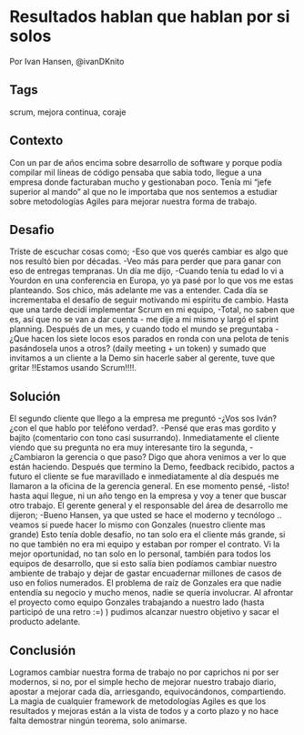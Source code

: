 Resultados hablan que hablan por si solos
====
Por Ivan Hansen, @ivanDKnito

Tags
----
scrum, mejora continua, coraje

Contexto
------
Con un par de años encima sobre desarrollo de software y porque podía compilar mil líneas de código pensaba que sabía todo, llegue a una empresa donde facturaban mucho y gestionaban poco. Tenía mi “jefe superior al mando” al que no le importaba que nos sentemos a estudiar sobre metodologías Agiles para mejorar nuestra forma de trabajo. 

Desafio 
-----
Triste de escuchar cosas como; 
-Eso que vos querés cambiar es algo que nos resultó bien por décadas. 
-Veo más para perder que para ganar con eso de entregas tempranas.
Un día me dijo, -Cuando tenía tu edad lo vi a Yourdon en una conferencia en Europa, yo ya pasé por lo que vos me estas planteando. Sos chico, más adelante me vas a entender.
Cada día se incrementaba el desafío de seguir motivando mi espíritu de cambio. Hasta que una tarde decidí implementar Scrum en mi equipo, -Total, no saben que es, así que no se van a dar cuenta - me dije a mi mismo y largó el sprint planning.
Después de un mes, y cuando todo el mundo se preguntaba -¿Que hacen los siete locos esos parados en ronda con una pelota de tenis pasándosela unos a otros? (daily meeting + un token) y sumado que invitamos a un cliente a la Demo sin hacerle saber al gerente, tuve que gritar !!Estamos usando Scrum!!!!. 

Solución
---
El segundo cliente que llego a la empresa me preguntó -¿Vos sos Iván? ¿con el que hablo por teléfono verdad?. -Pensé que eras mas gordito y bajito (comentario con tono casi susurrando). Inmediatamente el cliente viendo que su pregunta no era muy interesante tiro la segunda, -¿Cambiaron la gerencia o que paso? Digo que ahora venimos a ver lo que están haciendo.
Después que termino la Demo, feedback recibido, pactos a futuro el cliente se fue maravillado e inmediatamente al día después me llamaron a la oficina de la gerencia general. En ese momento pensé, -listo! hasta aquí llegue, ni un año tengo en la empresa y voy a tener que buscar otro trabajo.
El gerente general y el responsable del área de desarrollo me dijeron; -Bueno Hansen, ya que usted se hace el moderno y tecnólogo .. veamos si puede hacer lo mismo con Gonzales (nuestro cliente mas grande)
Esto tenía doble desafío, no tan solo era el cliente más grande, si no que también no era mi equipo y estaban por romper el contrato.
Vi la mejor oportunidad, no tan solo en lo personal, también para todos los equipos de desarrollo, que si esto salía bien podíamos cambiar nuestro ambiente de  trabajo y dejar de gastar encuadernar millones de casos de uso en folios numerados. 
El problema de raíz de Gonzales era que nadie entendía su negocio y mucho menos, nadie se quería involucrar. Al afrontar el proyecto como equipo Gonzales trabajando a nuestro lado (hasta participó de una retro :=) ) pudimos alcanzar nuestro objetivo y sacar el producto adelante.


Conclusión
-----
Logramos cambiar nuestra forma de trabajo no por caprichos ni por ser modernos, si no, por el simple hecho de mejorar nuestro trabajo diario, apostar a mejorar cada día, arriesgando, equivocándonos, compartiendo.
La magia de cualquier framework de metodologías Agiles es que los resultados y mejoras están a la vista de todos y a corto plazo y no hace falta demostrar ningún teorema, solo animarse. 